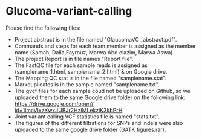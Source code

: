 # Glucoma-variant-calling

Please find the following files:
- Project abstract is in the file named "GlaucomaVC _abstract.pdf".
- Commands and steps for each  team member is assigned as the member name (Samah, Dalia,Fayrouz, Marwa Abd elazim, Marwa Aswa).
- The  project Report is in file names "Report file".
- The FastQC file for each sample reads is assigned as (samplename_1.html, samplename_2.html) & on Google drive.
- The Mapping QC stat is in the file named "samplename.stat".
- Markduplicates is in the sample named "samplename.txt".
- The gvcf files for each sample coud not be uploaded on Github, so we uploaded them to the same Google drive folder on the following link: https://drive.google.com/open?id=1imcVlxzXwxJUBJr2HziMLekziK3kbPrH
- Joint variant calling VCF statistics file is named "stats.txt".
- The figures of the different filtrations for SNPs and indels were also uploaded to the same google drive folder (GATK figures.rar).
